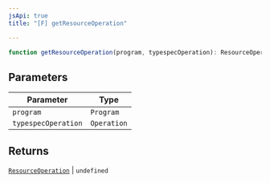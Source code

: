 ```yaml
---
jsApi: true
title: "[F] getResourceOperation"

---
```

```ts
function getResourceOperation(program, typespecOperation): ResourceOperation | undefined
```

## Parameters

| Parameter | Type |
| ------ | ------ |
| `program` | `Program` |
| `typespecOperation` | `Operation` |

## Returns

[`ResourceOperation`](../interfaces/ResourceOperation.md) \| `undefined`
